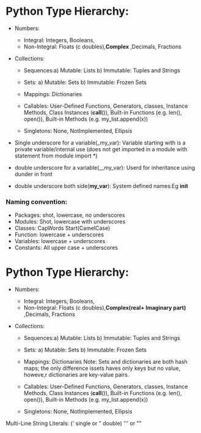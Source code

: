 # Python Type Hierarchy: 
- Numbers: 
    - Integral: Integers, Booleans,
    - Non-Integral:  Floats (c doubles),**Complex** ,Decimals, Fractions

- Collections:
    - Sequences:a) Mutable: Lists  b) Immutable: Tuples and Strings
    - Sets: a) Mutable: Sets   b) Immutable: Frozen Sets
    - Mappings: Dictionaries

  - Callables: User-Defined Functions, Generators, classes, Instance Methods, Class Instances (__call__()), Built-in Functions (e.g. len(), open()), Built-in Methods (e.g. my_list.append(x))
  - Singletons: None, NotImplemented, Ellipsis


- Single underscore for a variable(_my_var): 
	Variable starting with is a private variable/internal use (does not get imported in a module with statement from module import *)

- double underscore for a variable(__my_var): Userd for inheritance using dunder in front
- double underscore both side(__my_var__): System defined names:Eg __init__

### Naming convention: 
- Packages: shot, lowercase, no underscores
- Modules: Shot, lowercase with underscores
- Classes: CapWords Start(CamelCase)
- Function: lowercase + underscores
- Variables: lowercase + underscores
- Constants: All upper case + underscores

  
# Python Type Hierarchy: 
- Numbers: 
    - Integral: Integers, Booleans,
    - Non-Integral:  Floats (c doubles),**Complex(real+ Imaginary part)** ,Decimals, Fractions

- Collections:
    - Sequences:a) Mutable: Lists  b) Immutable: Tuples and Strings
    - Sets: a) Mutable: Sets   b) Immutable: Frozen Sets
    - Mappings: Dictionaries
      Note: Sets and dictionaries are both hash maps; the only difference issets haves only keys but no value, howeve,r dictionaries are key-value pairs.

  - Callables: User-Defined Functions, Generators, classes, Instance Methods, Class Instances (__call__()), Built-in Functions (e.g. len(), open()), Built-in Methods (e.g. my_list.append(x))
  - Singletons: None, NotImplemented, Ellipsis
 

Multi-Line String Literals: (' single or " double) ''' or  ""
